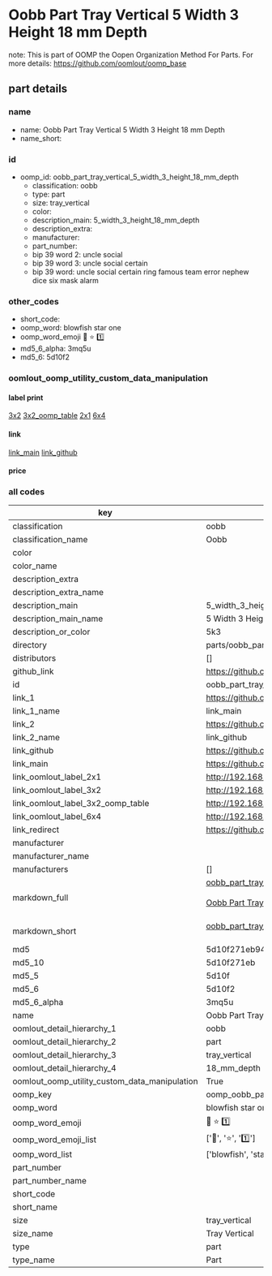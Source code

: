 # Oobb Part Tray Vertical 5 Width 3 Height 18 mm Depth  

note: This is part of OOMP the Oopen Organization Method For Parts. For more details: https://github.com/oomlout/oomp_base

##  part details
  







### name
* name: Oobb Part Tray Vertical 5 Width 3 Height 18 mm Depth
* name_short: 
### id
* oomp_id: oobb_part_tray_vertical_5_width_3_height_18_mm_depth
  * classification: oobb
  * type: part
  * size: tray_vertical
  * color: 
  * description_main: 5_width_3_height_18_mm_depth
  * description_extra: 
  * manufacturer: 
  * part_number: 
  * bip 39 word 2: uncle social
  * bip 39 word 3: uncle social certain
  * bip 39 word: uncle social certain ring famous team error nephew dice six mask alarm

### other_codes
* short_code: 
* oomp_word: blowfish star one
* oomp_word_emoji :blowfish: :star: :one:
* md5_6_alpha: 3mq5u
* md5_6: 5d10f2






### oomlout_oomp_utility_custom_data_manipulation
#### label print
[3x2](http://192.168.1.245:1112/?label=oomp%203mq5u)
[3x2_oomp_table](http://192.168.1.108:1112/?label=oomp%203mq5u)
[2x1](http://192.168.1.242:1112/?label=oomp%203mq5u)
[6x4](http://192.168.1.55:1112/?label=oomp%203mq5u)    

#### link

[link_main](https://github.com/oomlout/oomlout_oomp_version_1_messy/tree/main/parts/oobb_part_tray_vertical_5_width_3_height_18_mm_depth) [link_github](https://github.com/oomlout/oomlout_oomp_version_1_messy/tree/main/parts/oobb_part_tray_vertical_5_width_3_height_18_mm_depth)                             

#### price







### all codes 
| key | value |  
| --- | --- |  
| classification | oobb |  
| classification_name | Oobb |  
| color |  |  
| color_name |  |  
| description_extra |  |  
| description_extra_name |  |  
| description_main | 5_width_3_height_18_mm_depth |  
| description_main_name | 5 Width 3 Height 18 mm Depth |  
| description_or_color | 5k3 |  
| directory | parts/oobb_part_tray_vertical_5_width_3_height_18_mm_depth |  
| distributors | [] |  
| github_link | https://github.com/oomlout/oomlout_oomp_part_src/tree/main/parts/oobb_part_tray_vertical_5_width_3_height_18_mm_depth |  
| id | oobb_part_tray_vertical_5_width_3_height_18_mm_depth |  
| link_1 | https://github.com/oomlout/oomlout_oomp_version_1_messy/tree/main/parts/oobb_part_tray_vertical_5_width_3_height_18_mm_depth |  
| link_1_name | link_main |  
| link_2 | https://github.com/oomlout/oomlout_oomp_version_1_messy/tree/main/parts/oobb_part_tray_vertical_5_width_3_height_18_mm_depth |  
| link_2_name | link_github |  
| link_github | https://github.com/oomlout/oomlout_oomp_version_1_messy/tree/main/parts/oobb_part_tray_vertical_5_width_3_height_18_mm_depth |  
| link_main | https://github.com/oomlout/oomlout_oomp_version_1_messy/tree/main/parts/oobb_part_tray_vertical_5_width_3_height_18_mm_depth |  
| link_oomlout_label_2x1 | http://192.168.1.242:1112/?label=oomp%203mq5u |  
| link_oomlout_label_3x2 | http://192.168.1.245:1112/?label=oomp%203mq5u |  
| link_oomlout_label_3x2_oomp_table | http://192.168.1.108:1112/?label=oomp%203mq5u |  
| link_oomlout_label_6x4 | http://192.168.1.55:1112/?label=oomp%203mq5u |  
| link_redirect | https://github.com/oomlout/oomlout_oomp_version_1_messy/tree/main/parts/oobb_part_tray_vertical_5_width_3_height_18_mm_depth |  
| manufacturer |  |  
| manufacturer_name |  |  
| manufacturers | [] |  
| markdown_full | [oobb_part_tray_vertical_5_width_3_height_18_mm_depth](none)<br>[](none)<br>[Oobb Part Tray Vertical 5 Width 3 Height 18 Mm Depth](none)<br><br> |  
| markdown_short | [oobb_part_tray_vertical_5_width_3_height_18_mm_depth](none)<br><br> |  
| md5 | 5d10f271eb94499b7aa95ba04b737f64 |  
| md5_10 | 5d10f271eb |  
| md5_5 | 5d10f |  
| md5_6 | 5d10f2 |  
| md5_6_alpha | 3mq5u |  
| name | Oobb Part Tray Vertical 5 Width 3 Height 18 mm Depth |  
| oomlout_detail_hierarchy_1 | oobb |  
| oomlout_detail_hierarchy_2 | part |  
| oomlout_detail_hierarchy_3 | tray_vertical |  
| oomlout_detail_hierarchy_4 | 18_mm_depth |  
| oomlout_oomp_utility_custom_data_manipulation | True |  
| oomp_key | oomp_oobb_part_tray_vertical_5_width_3_height_18_mm_depth |  
| oomp_word | blowfish star one |  
| oomp_word_emoji | :blowfish: :star: :one: |  
| oomp_word_emoji_list | [':blowfish:', ':star:', ':one:'] |  
| oomp_word_list | ['blowfish', 'star', 'one'] |  
| part_number |  |  
| part_number_name |  |  
| short_code |  |  
| short_name |  |  
| size | tray_vertical |  
| size_name | Tray Vertical |  
| type | part |  
| type_name | Part |  
